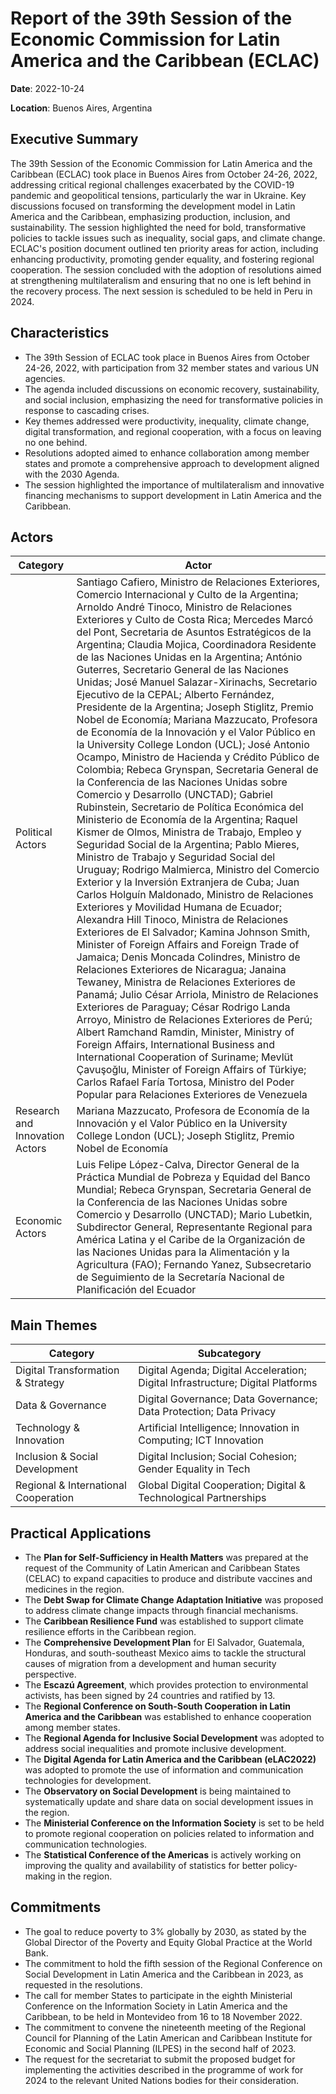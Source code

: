 # Report of the 39th Session of the Economic Commission for Latin America and the Caribbean (ECLAC)

**Date**: 2022-10-24

**Location**: Buenos Aires, Argentina

## Executive Summary

The 39th Session of the Economic Commission for Latin America and the Caribbean (ECLAC) took place in Buenos Aires from October 24-26, 2022, addressing critical regional challenges exacerbated by the COVID-19 pandemic and geopolitical tensions, particularly the war in Ukraine. Key discussions focused on transforming the development model in Latin America and the Caribbean, emphasizing production, inclusion, and sustainability. The session highlighted the need for bold, transformative policies to tackle issues such as inequality, social gaps, and climate change. ECLAC's position document outlined ten priority areas for action, including enhancing productivity, promoting gender equality, and fostering regional cooperation. The session concluded with the adoption of resolutions aimed at strengthening multilateralism and ensuring that no one is left behind in the recovery process. The next session is scheduled to be held in Peru in 2024.

## Characteristics

- The 39th Session of ECLAC took place in Buenos Aires from October 24-26, 2022, with participation from 32 member states and various UN agencies.
- The agenda included discussions on economic recovery, sustainability, and social inclusion, emphasizing the need for transformative policies in response to cascading crises.
- Key themes addressed were productivity, inequality, climate change, digital transformation, and regional cooperation, with a focus on leaving no one behind.
- Resolutions adopted aimed to enhance collaboration among member states and promote a comprehensive approach to development aligned with the 2030 Agenda.
- The session highlighted the importance of multilateralism and innovative financing mechanisms to support development in Latin America and the Caribbean.

## Actors

| Category | Actor |
| --- | --- |
| Political Actors | Santiago Cafiero, Ministro de Relaciones Exteriores, Comercio Internacional y Culto de la Argentina; Arnoldo André Tinoco, Ministro de Relaciones Exteriores y Culto de Costa Rica; Mercedes Marcó del Pont, Secretaria de Asuntos Estratégicos de la Argentina; Claudia Mojica, Coordinadora Residente de las Naciones Unidas en la Argentina; António Guterres, Secretario General de las Naciones Unidas; José Manuel Salazar-Xirinachs, Secretario Ejecutivo de la CEPAL; Alberto Fernández, Presidente de la Argentina; Joseph Stiglitz, Premio Nobel de Economía; Mariana Mazzucato, Profesora de Economía de la Innovación y el Valor Público en la University College London (UCL); José Antonio Ocampo, Ministro de Hacienda y Crédito Público de Colombia; Rebeca Grynspan, Secretaria General de la Conferencia de las Naciones Unidas sobre Comercio y Desarrollo (UNCTAD); Gabriel Rubinstein, Secretario de Política Económica del Ministerio de Economía de la Argentina; Raquel Kismer de Olmos, Ministra de Trabajo, Empleo y Seguridad Social de la Argentina; Pablo Mieres, Ministro de Trabajo y Seguridad Social del Uruguay; Rodrigo Malmierca, Ministro del Comercio Exterior y la Inversión Extranjera de Cuba; Juan Carlos Holguín Maldonado, Ministro de Relaciones Exteriores y Movilidad Humana de Ecuador; Alexandra Hill Tinoco, Ministra de Relaciones Exteriores de El Salvador; Kamina Johnson Smith, Minister of Foreign Affairs and Foreign Trade of Jamaica; Denis Moncada Colindres, Ministro de Relaciones Exteriores de Nicaragua; Janaina Tewaney, Ministra de Relaciones Exteriores de Panamá; Julio César Arriola, Ministro de Relaciones Exteriores de Paraguay; César Rodrigo Landa Arroyo, Ministro de Relaciones Exteriores de Perú; Albert Ramchand Ramdin, Minister, Ministry of Foreign Affairs, International Business and International Cooperation of Suriname; Mevlüt Çavuşoğlu, Minister of Foreign Affairs of Türkiye; Carlos Rafael Faría Tortosa, Ministro del Poder Popular para Relaciones Exteriores de Venezuela |
| Research and Innovation Actors | Mariana Mazzucato, Profesora de Economía de la Innovación y el Valor Público en la University College London (UCL); Joseph Stiglitz, Premio Nobel de Economía |
| Economic Actors | Luis Felipe López-Calva, Director General de la Práctica Mundial de Pobreza y Equidad del Banco Mundial; Rebeca Grynspan, Secretaria General de la Conferencia de las Naciones Unidas sobre Comercio y Desarrollo (UNCTAD); Mario Lubetkin, Subdirector General, Representante Regional para América Latina y el Caribe de la Organización de las Naciones Unidas para la Alimentación y la Agricultura (FAO); Fernando Yanez, Subsecretario de Seguimiento de la Secretaría Nacional de Planificación del Ecuador |

## Main Themes

| Category | Subcategory |
| --- | --- |
| Digital Transformation & Strategy | Digital Agenda; Digital Acceleration; Digital Infrastructure; Digital Platforms |
| Data & Governance | Digital Governance; Data Governance; Data Protection; Data Privacy |
| Technology & Innovation | Artificial Intelligence; Innovation in Computing; ICT Innovation |
| Inclusion & Social Development | Digital Inclusion; Social Cohesion; Gender Equality in Tech |
| Regional & International Cooperation | Global Digital Cooperation; Digital & Technological Partnerships |

## Practical Applications

- The **Plan for Self-Sufficiency in Health Matters** was prepared at the request of the Community of Latin American and Caribbean States (CELAC) to expand capacities to produce and distribute vaccines and medicines in the region.
- The **Debt Swap for Climate Change Adaptation Initiative** was proposed to address climate change impacts through financial mechanisms.
- The **Caribbean Resilience Fund** was established to support climate resilience efforts in the Caribbean region.
- The **Comprehensive Development Plan** for El Salvador, Guatemala, Honduras, and south-southeast Mexico aims to tackle the structural causes of migration from a development and human security perspective.
- The **Escazú Agreement**, which provides protection to environmental activists, has been signed by 24 countries and ratified by 13.
- The **Regional Conference on South-South Cooperation in Latin America and the Caribbean** was established to enhance cooperation among member states.
- The **Regional Agenda for Inclusive Social Development** was adopted to address social inequalities and promote inclusive development.
- The **Digital Agenda for Latin America and the Caribbean (eLAC2022)** was adopted to promote the use of information and communication technologies for development.
- The **Observatory on Social Development** is being maintained to systematically update and share data on social development issues in the region.
- The **Ministerial Conference on the Information Society** is set to be held to promote regional cooperation on policies related to information and communication technologies.
- The **Statistical Conference of the Americas** is actively working on improving the quality and availability of statistics for better policy-making in the region.

## Commitments

- The goal to reduce poverty to 3% globally by 2030, as stated by the Global Director of the Poverty and Equity Global Practice at the World Bank.
- The commitment to hold the fifth session of the Regional Conference on Social Development in Latin America and the Caribbean in 2023, as requested in the resolutions.
- The call for member States to participate in the eighth Ministerial Conference on the Information Society in Latin America and the Caribbean, to be held in Montevideo from 16 to 18 November 2022.
- The commitment to convene the nineteenth meeting of the Regional Council for Planning of the Latin American and Caribbean Institute for Economic and Social Planning (ILPES) in the second half of 2023.
- The request for the secretariat to submit the proposed budget for implementing the activities described in the programme of work for 2024 to the relevant United Nations bodies for their consideration.